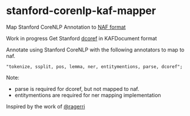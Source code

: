 # stanford-corenlp-kaf-mapper
Map Stanford CoreNLP Annotation to [NAF format](https://github.com/newsreader/NAF)

Work in progress
Get Stanford [dcoref](https://nlp.stanford.edu/software/dcoref.shtml) in KAFDocument format

Annotate using Stanford CoreNLP with the following annotators to map to naf.
    
    "tokenize, ssplit, pos, lemma, ner, entitymentions, parse, dcoref";

Note:
- parse is required for dcoref, but not mapped to naf.
- entitymentions are required for ner mapping implementation

   
Inspired by the work of [@ragerri](https://github.com/ragerri)